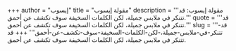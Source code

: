 +++
author = "إيسوب"
title = "مقولة إيسوب"
description = '''مقولة إيسوب: قد تتنكر في ملابس جميلة، لكن الكلمات السخيفة سوف تكشف عن أحمق.'''
quote = '''قد تتنكر في ملابس جميلة، لكن الكلمات السخيفة سوف تكشف عن أحمق.'''
slug = '''قد-تتنكر-في-ملابس-جميلة،-لكن-الكلمات-السخيفة-سوف-تكشف-عن-أحمق'''
+++
قد تتنكر في ملابس جميلة، لكن الكلمات السخيفة سوف تكشف عن أحمق.
